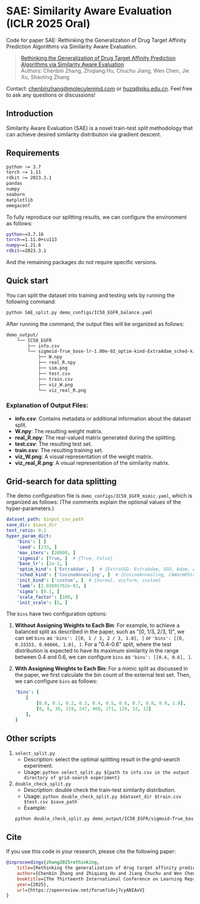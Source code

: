 # SAE: Similarity Aware Evaluation (ICLR 2025 Oral)

Code for paper SAE: Rethinking the Generalization of Drug Target Affinity Prediction Algorithms via Similarity Aware Evaluation.
> [Rethinking the Generalization of Drug Target Affinity Prediction Algorithms via Similarity Aware Evaluation](https://openreview.net/forum?id=j7cyANIAxV)  \
> Authors: Chenbin Zhang, Zhiqiang Hu, Chuchu Jiang, Wen Chen, Jie Xu, Shaoting Zhang

Contact: chenbinzhang@moleculemind.com or huzq@pku.edu.cn. Feel free to ask any questions or discussions!

## Introduction
Similarity Aware Evaluation (SAE) is a novel train-test split methodology that can achieve desired similarity distribution via gradient descent.

## Requirements
```bash
python >= 3.7
torch >= 1.11
rdkit >= 2023.3.1
pandas
numpy
seaborn
matplotlib
omegaconf
```

To fully reproduce our splitting results, we can configure the environment as follows:
```bash
python==3.7.16
torch==1.11.0+cu113
numpy==1.21.6
rdkit==2023.3.1
```
And the remaining packages do not require specific versions.

## Quick start
You can split the dataset into training and testing sets by running the following command:

```bash
python SAE_split.py demo_configs/IC50_EGFR_balance.yaml
```

After running the command, the output files will be organized as follows:

```bash
demo_output/
    └── IC50_EGFR
        ├── info.csv
        └── sigmoid-True_base-lr-1.00e-02_optim-kind-ExtraAdam_sched-kind-CosineAnnealing_init-kind-custom_lamb-2.03e-03_sigma-0.10_scale-factor-100_bins-89e6b15907a9354ec4caf6e18ce378db_seed-233_init-scale-5_max-iters-20000
            ├── W.npy
            ├── real_R.npy
            ├── sim.png
            ├── test.csv
            ├── train.csv
            ├── viz_W.png
            └── viz_real_R.png
```

### Explanation of Output Files:
- **info.csv**: Contains metadata or additional information about the dataset split.
- **W.npy**: The resulting weight matrix.
- **real_R.npy**: The real-valued matrix generated during the splitting.
- **test.csv**: The resulting test set.
- **train.csv**: The resulting training set.
- **viz_W.png**: A visual representation of the weight matrix.
- **viz_real_R.png**: A visual representation of the similarity matrix.

## Grid-search for data splitting

The demo configuration file is `demo_configs/IC50_EGFR_mimic.yaml`, which is organized as follows: (The comments explain the optional values of the hyper-parameters.)
```yaml
dataset_path: $input_csv_path
save_dir: $save_dir
test_ratio: 0.2
hyper_param_dict:
    'bins': [ ]
    'seed': [233, ]
    'max_iters': [20000, ]
    'sigmoid': [True, ]  # {True, False}
    'base_lr': [1e-2, ]
    'optim_kind': ['ExtraAdam', ]  # {ExtraSGD, ExtraAdam, SGD, Adam, AdamW}
    'sched_kind': ['CosineAnnealing', ]  # {CosineAnnealing, CAWarmRStarts, Step}
    'init_kind': ['custom', ]  # {normal, uniform, custom}
    'lamb': [2.03091762e-03, ]
    'sigma': [0.1, ]
    'scale_factor': [100, ]
    'init_scale': [5, ]
```
The `bins` have two configuration options:

1. **Without Assigning Weights to Each Bin**: For example, to achieve a balanced split as described in the paper, such as "[0, 1/3, 2/3, 1]", we can set `bins` as `'bins': [[0, 1 / 3, 2 / 3, 1.0], ]` or `'bins': [[0, 0.33333, 0.66666, 1.0], ]`. For a "0.4-0.6" split, where the test distribution is expected to have its maximum similarity in the range between 0.4 and 0.6, we can configure `bins` as `'bins': [[0.4, 0.6], ]`.

2. **With Assigning Weights to Each Bin**: For a mimic split as discussed in the paper, we first calculate the bin count of the external test set. Then, we can configure `bins` as follows:
    ```yaml
    'bins': [
        [
            [0.0, 0.1, 0.2, 0.3, 0.4, 0.5, 0.6, 0.7, 0.8, 0.9, 1.0],
            [0, 6, 36, 119, 247, 460, 271, 129, 52, 12]
        ],
    ]
    ```

## Other scripts
1. `select_split.py`
    - Description: select the optimal splitting result in the grid-search experiment.
    - Usage: `python select_split.py ${path to info.csv in the output directory of grid-search experiment}`
2. `double_check_split.py`
    - Description: double check the train-test similarity distribution.
    - Usage: `python double_check_split.py $dataset_dir $train.csv $test.csv $save_path`
    - Example: 
    ```bash
    python double_check_split.py demo_output/IC50_EGFR/sigmoid-True_base-lr-1.00e-02_optim-kind-ExtraAdam_sched-kind-CosineAnnealing_init-kind-custom_lamb-2.03e-03_sigma-0.10_scale-factor-100_bins-89e6b15907a9354ec4caf6e18ce378db_seed-233_init-scale-5_max-iters-20000/ train.csv test.csv ./viz.jpg
    ```


## Cite
If you use this code in your research, please cite the following paper:

```bibtex
@inproceedings{zhang2025rethinking,
    title={Rethinking the generalization of drug target affinity prediction algorithms via similarity aware evaluation},
    author={Chenbin Zhang and Zhiqiang Hu and Jiang Chuchu and Wen Chen and JIE XU and Shaoting Zhang},
    booktitle={The Thirteenth International Conference on Learning Representations},
    year={2025},
    url={https://openreview.net/forum?id=j7cyANIAxV}
}
```
